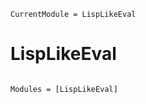 ```@meta
CurrentModule = LispLikeEval
```

# LispLikeEval

```@index
```

```@autodocs
Modules = [LispLikeEval]
```
